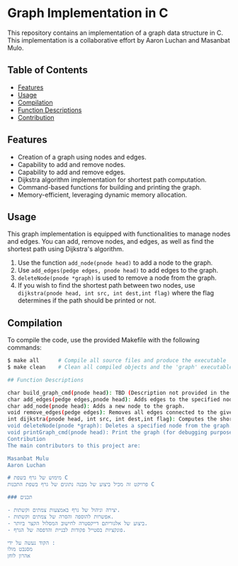 # Graph Implementation in C

This repository contains an implementation of a graph data structure in C. This implementation is a collaborative effort by Aaron Luchan and Masanbat Mulo.

## Table of Contents

- [Features](#features)
- [Usage](#usage)
- [Compilation](#compilation)
- [Function Descriptions](#function-descriptions)
- [Contribution](#contribution)

## Features

- Creation of a graph using nodes and edges.
- Capability to add and remove nodes.
- Capability to add and remove edges.
- Dijkstra algorithm implementation for shortest path computation.
- Command-based functions for building and printing the graph.
- Memory-efficient, leveraging dynamic memory allocation.

## Usage

This graph implementation is equipped with functionalities to manage nodes and edges. You can add, remove nodes, and edges, as well as find the shortest path using Dijkstra's algorithm.

1. Use the function `add_node(pnode head)` to add a node to the graph.
2. Use `add_edges(pedge edges, pnode head)` to add edges to the graph.
3. `deleteNode(pnode *graph)` is used to remove a node from the graph.
4. If you wish to find the shortest path between two nodes, use `dijkstra(pnode head, int src, int dest,int flag)` where the flag determines if the path should be printed or not.

## Compilation

To compile the code, use the provided Makefile with the following commands:

```bash
$ make all      # Compile all source files and produce the executable 'graph'
$ make clean    # Clean all compiled objects and the 'graph' executable

## Function Descriptions

char build_graph_cmd(pnode head): TBD (Description not provided in the initial code).
char add_edges(pedge edges,pnode head): Adds edges to the specified node in the graph.
char add_node(pnode head): Adds a new node to the graph.
void remove_edges(pedge edges): Removes all edges connected to the given node.
int dijkstra(pnode head, int src, int dest,int flag): Computes the shortest path from source to destination using Dijkstra's algorithm.
void deleteNode(pnode *graph): Deletes a specified node from the graph.
void printGraph_cmd(pnode head): Print the graph (for debugging purposes).
Contribution
The main contributors to this project are:

Masanbat Mulu
Aaron Luchan

# מימוש של גרף בשפת C
פרויקט זה מכיל ביצוע של מבנה נתונים של גרף בשפת התכנות C

### תכנים

- יצירה וניהול של גרף באמצעות צמתים וקשתות.
- אפשרות להוספה והסרה של צמתים וקשתות.
- ביצוע של אלגוריתם דייקסטרה לחישוב המסלול הקצר ביותר.
- פונקציות בסטייל פקודות לבניית והדפסה של הגרף.

הקוד נעשה על ידי :
מסנבט מולו
אהרון לוחן